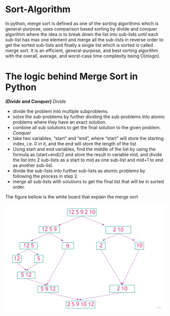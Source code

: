 # Sort-Algorithm

In python, merge sort is defined as one of the sorting algorithms which is general-purpose, uses comparison based sorting by divide and conquer algorithm where the idea is to break down the list into sub-lists until each sub-list has max one element and merge all the sub-lists in reverse order to get the sorted sub-lists and finally a single list which is sorted is called merge sort. It is an efficient, general-purpose, and best sorting algorithm with the overall, average, and worst-case time complexity being O(nlogn).

# The logic behind Merge Sort in Python
***(Divide and Conquer)***
*Divide*
- divide the problem into multiple subproblems.
- solve the sub-problems by further dividing the sub-problems into atomic problems where they have an exact solution.
- combine all sub solutions to get the final solution to the given problem.
*Conquer*
- take two variables, “start” and “end”, where “start” will store the starting index, i.e. 0 in it, and the end will store the length of the list
- Using start and end variables,  find the middle of the list by using the formula as (start+end)/2 and store the result in variable mid, and divide the list into 2 sub-lists as a start to mid as one sub-list and mid+1 to end as another sub-list.
- divide the sub-lists into further sub-lists as atomic problems by following the process in step 2.
- merge all sub-lists with solutions to get the final list that will be in sorted order.

The figure bellow is the white board that explain the merge sort

![](./merg-soet.jpg)